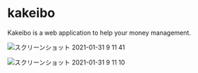 # kakeibo

Kakeibo is a web application to help your money management.

![スクリーンショット 2021-01-31 9 11 41](https://user-images.githubusercontent.com/53377829/106371604-cf17d300-63a9-11eb-9b27-f37d4e803d62.png)

![スクリーンショット 2021-01-31 9 11 10](https://user-images.githubusercontent.com/53377829/106371634-1736f580-63aa-11eb-9444-e1e33a5ac60b.png)







